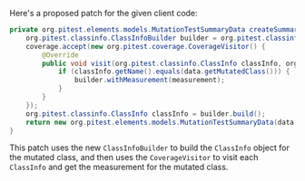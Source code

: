 Here's a proposed patch for the given client code:

```java
private org.pitest.elements.models.MutationTestSummaryData createSummaryData(final org.pitest.coverage.CoverageDatabase coverage, final org.pitest.mutationtest.ClassMutationResults data) {
    org.pitest.classinfo.ClassInfoBuilder builder = org.pitest.classinfo.ClassInfo.forName(data.getMutatedClass());
    coverage.accept(new org.pitest.coverage.CoverageVisitor() {
        @Override
        public void visit(org.pitest.classinfo.ClassInfo classInfo, org.pitest.coverage.CoverageVisitor.Measurement measurement) {
            if (classInfo.getName().equals(data.getMutatedClass())) {
                builder.withMeasurement(measurement);
            }
        }
    });
    org.pitest.classinfo.ClassInfo classInfo = builder.build();
    return new org.pitest.elements.models.MutationTestSummaryData(data.getFileName(), data.getMutations(), classInfo);
}
```

This patch uses the new `ClassInfoBuilder` to build the `ClassInfo` object for the mutated class, and then uses the `CoverageVisitor` to visit each `ClassInfo` and get the measurement for the mutated class.
